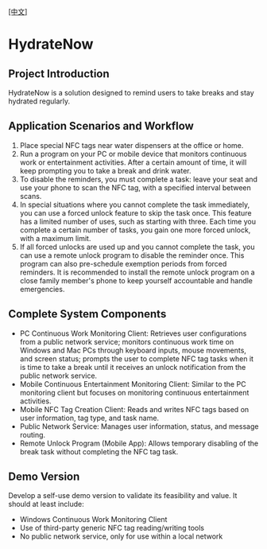[[中文]](README.cn.md)

# HydrateNow

## Project Introduction

HydrateNow is a solution designed to remind users to take breaks and stay hydrated regularly.

## Application Scenarios and Workflow

1. Place special NFC tags near water dispensers at the office or home.
2. Run a program on your PC or mobile device that monitors continuous work or entertainment activities. After a certain amount of time, it will keep prompting you to take a break and drink water.
3. To disable the reminders, you must complete a task: leave your seat and use your phone to scan the NFC tag, with a specified interval between scans.
4. In special situations where you cannot complete the task immediately, you can use a forced unlock feature to skip the task once. This feature has a limited number of uses, such as starting with three. Each time you complete a certain number of tasks, you gain one more forced unlock, with a maximum limit.
5. If all forced unlocks are used up and you cannot complete the task, you can use a remote unlock program to disable the reminder once. This program can also pre-schedule exemption periods from forced reminders. It is recommended to install the remote unlock program on a close family member's phone to keep yourself accountable and handle emergencies.

## Complete System Components

* PC Continuous Work Monitoring Client: Retrieves user configurations from a public network service; monitors continuous work time on Windows and Mac PCs through keyboard inputs, mouse movements, and screen status; prompts the user to complete NFC tag tasks when it is time to take a break until it receives an unlock notification from the public network service.
* Mobile Continuous Entertainment Monitoring Client: Similar to the PC monitoring client but focuses on monitoring continuous entertainment activities.
* Mobile NFC Tag Creation Client: Reads and writes NFC tags based on user information, tag type, and task name.
* Public Network Service: Manages user information, status, and message routing.
* Remote Unlock Program (Mobile App): Allows temporary disabling of the break task without completing the NFC tag task.

## Demo Version

Develop a self-use demo version to validate its feasibility and value. It should at least include:

* Windows Continuous Work Monitoring Client
* Use of third-party generic NFC tag reading/writing tools
* No public network service, only for use within a local network